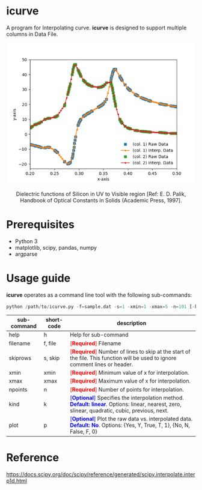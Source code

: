 # icurve
A program for Interpolating curve. **icurve** is designed to support multiple columns in Data File.

![Si_Palik_UV_Vis](examples/ex2/sample_interp_plot.png)
<p align="center">Dielectric functions of Silicon in UV to Visible region [Ref: E. D. Palik, Handbook of Optical Constants in Solids (Academic Press, 1997].</p>

# Prerequisites

* Python 3
* matplotlib, scipy, pandas, numpy
* argparse

# Usage guide
**icurve** operates as a command line tool with the following sub-commands:

```python
python /path/to/icurve.py -f=sample.dat -s=1 -xmin=1 -xmax=5 -n=101 [-k=linear] [-p=yes]
```
sub-command | short-code | description
---|---|---
help | h |  Help for sub-command
filename |f, file | <span style="color:red">[**Required**]</span> Filename 
skiprows | s, skip | <span style="color:red">[**Required**]</span> Number of lines to skip at the start of the file. This function will be used to ignore comment lines or header. 
xmin | xmin | <span style="color:red">[**Required**]</span> Minimum value of x for interpolation. 
xmax | xmax | <span style="color:red">[**Required**]</span> Maximum value of x for interpolation. 
npoints | n | <span style="color:red">[**Required**]</span> Number of points for interpolation. 
kind | k | <span style="color:blue">[**Optional**]</span> Specifies the interpolation method. <span style="color:blue">**Default: linear**</span>. Options: linear, nearest, zero, slinear, quadratic, cubic, previous, next. 
plot |p | <span style="color:blue">[**Optional**]</span> Plot the raw data vs. interpolated data. <span style="color:blue">**Default: No**</span>. Options: {Yes, Y, True, T, 1}, {No, N, False, F, 0} 

# Reference
https://docs.scipy.org/doc/scipy/reference/generated/scipy.interpolate.interp1d.html


